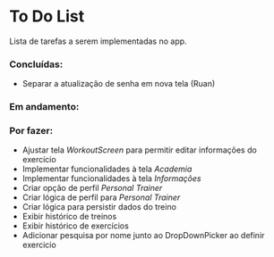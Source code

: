 # To Do List
Lista de tarefas a serem implementadas no app.
### Concluídas:

 - Separar a atualização de senha em nova tela (Ruan)

### Em andamento:


### Por fazer:

 - Ajustar tela *WorkoutScreen* para permitir editar informações do exercício
 - Implementar funcionalidades à tela *Academia*
 - Implementar funcionalidades à tela *Informações*
 - Criar opção de perfil *Personal Trainer*
 - Criar lógica de perfil para *Personal Trainer*
 - Criar lógica para persistir dados do treino
 - Exibir histórico de treinos
 - Exibir histórico de exercícios
 - Adicionar pesquisa por nome junto ao DropDownPicker ao definir exercicio